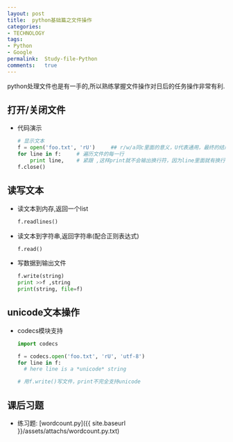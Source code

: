```yaml
---
layout:	post
title:	python基础篇之文件操作
categories:
- TECHNOLOGY
tags:
- Python
- Google
permalink:  Study-file-Python
comments:	true
---
```

python处理文件也是有一手的,所以熟练掌握文件操作对日后的任务操作非常有利.
<!-- more -->


## 打开/关闭文件
* 代码演示

	```python
	# 显示文本
	f = open('foo.txt', 'rU')     ## r/w/a同c里面的意义，U代表通用，最终的结尾符转换成'\n'
	for line in f:     # 遍历文件的每一行
	    print line,    # 紧跟 ,这样print就不会输出换行符，因为line里面就有换行符
	f.close()
	```

## 读写文本
* 读文本到内存,返回一个list

	```python
	f.readlines()
	```
* 读文本到字符串,返回字符串(配合正则表达式)

	```python
	f.read()
	```
* 写数据到输出文件

	```python
	f.write(string)
	print >>f ,string
	print(string, file=f)
	```

## unicode文本操作
* codecs模块支持

	```python
	import codecs

	f = codecs.open('foo.txt', 'rU', 'utf-8')
	for line in f:
	  # here line is a *unicode* string

	# 用f.write()写文件，print不完全支持unicode
	```

## 课后习题
* 练习题: [wordcount.py]({{ site.baseurl }}/assets/attachs/wordcount.py.txt)

